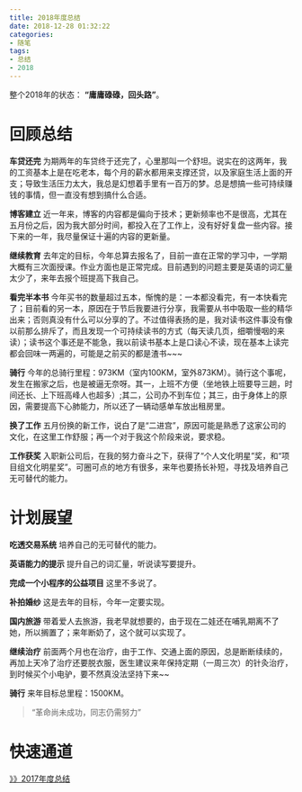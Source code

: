 ```yaml
---
title: 2018年度总结
date: 2018-12-28 01:32:22
categories:
- 随笔
tags:
- 总结
- 2018
---
```

整个2018年的状态： **“庸庸碌碌，回头路”**。


# 回顾总结

**车贷还完** 为期两年的车贷终于还完了，心里那叫一个舒坦。说实在的这两年，我的工资基本上是在吃老本，每个月的薪水都用来支撑还贷，以及家庭生活上面的开支；导致生活压力太大，我总是幻想着手里有一百万的梦。总是想搞一些可持续赚钱的事情，但一直没有想到搞什么合适。

<!-- more -->

**博客建立** 近一年来，博客的内容都是偏向于技术；更新频率也不是很高，尤其在五月份之后，因为我大部分时间，都投入在了工作上，没有好好复盘一些内容。接下来的一年，我尽量保证十遍的内容的更新量。

**继续教育** 去年定的目标，今年总算去报名了，目前一直在正常的学习中，一学期大概有三次面授课。作业方面也是正常完成。目前遇到的问题主要是英语的词汇量太少了，来年去报个班提高下我自己。

**看完半本书** 今年买书的数量超过五本，惭愧的是：一本都没看完，有一本快看完了；目前看的另一本，原因在于节后我要进行分享，我需要从书中吸取一些的精华出来；否则真没有什么可以分享的了。不过值得表扬的是，我对读书这件事没有像以前那么排斥了，而且发现一个可持续读书的方式（每天读几页，细嚼慢咽的来读）；读书这个事还是不能急，我以前读书基本上是口读心不读，现在基本上读完都会回味一两遍的，可能是之前买的都是渣书~~~

**骑行** 今年的总骑行里程：973KM（室内100KM，室外873KM）。骑行这个事呢，发生在搬家之后，也是被逼无奈呀。其一，上班不方便（坐地铁上班要导三趟，时间还长、上下班高峰人也超多）;其二，公司办不到车位；其三，由于身体上的原因，需要提高下心肺能力，所以还了一辆动感单车放出租房里。

**换了工作** 五月份换的新工作，说白了是“二进宫”，原因可能是熟悉了这家公司的文化，在这里工作舒服；再一个对于我这个阶段来说，要求稳。

**工作获奖** 入职新公司后，在我的努力奋斗之下，获得了“个人文化明星”奖，和“项目组文化明星奖”。可圈可点的地方有很多，来年也要扬长补短，寻找及培养自己无可替代的能力。

# 计划展望

**吃透交易系统** 培养自己的无可替代的能力。

**英语能力的提示** 提升自己的词汇量，听说读写要提升。

**完成一个小程序的公益项目** 这里不多说了。

**补拍婚纱** 这是去年的目标，今年一定要实现。

**国内旅游** 带着爱人去旅游，我老早就想要的，由于现在二娃还在哺乳期离不了她，所以搁置了；来年断奶了，这个就可以实现了。

**继续治疗** 前面两个月也在治疗，由于工作、交通上面的原因，总是断断续续的，再加上天冷了治疗还要脱衣服，医生建议来年保持定期（一周三次）的针灸治疗，到时候买个小电驴，要不然真没法坚持下来~~

**骑行** 来年目标总里程：1500KM。

> “革命尚未成功，同志仍需努力”


# 快速通道

[》》2017年度总结](https://baozhou.wang/2018/03/13/2017-sum-up/)